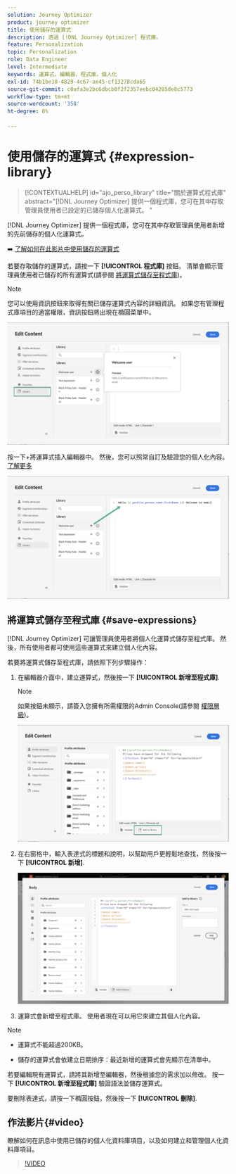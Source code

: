 ```yaml
---
solution: Journey Optimizer
product: journey optimizer
title: 使用儲存的運算式
description: 透過 [!DNL Journey Optimizer] 程式庫。
feature: Personalization
topic: Personalization
role: Data Engineer
level: Intermediate
keywords: 運算式，編輯器，程式庫，個人化
exl-id: 74b1be18-4829-4c67-ae45-cf13278cda65
source-git-commit: c0afa3e2bc6dbcb0f2f2357eebc04285de8c5773
workflow-type: tm+mt
source-wordcount: '358'
ht-degree: 8%

---
```


# 使用儲存的運算式 {#expression-library}

>[!CONTEXTUALHELP]
>id="ajo_perso_library"
>title="關於運算式程式庫"
>abstract="[!DNL Journey Optimizer] 提供一個程式庫，您可在其中存取管理員使用者已設定的已儲存個人化運算式。 "

[!DNL Journey Optimizer] 提供一個程式庫，您可在其中存取管理員使用者新增的先前儲存的個人化運算式。

➡️ [了解如何在此影片中使用儲存的運算式](#video-preview)

若要存取儲存的運算式，請按一下 **[!UICONTROL 程式庫]** 按鈕。 清單會顯示管理員使用者已儲存的所有運算式(請參閱 [將運算式儲存至程式庫](#save-expressions))。

>[!NOTE]
>
>您可以使用資訊按鈕來取得有關已儲存運算式內容的詳細資訊。 如果您有管理程式庫項目的適當權限，資訊按鈕將出現在橢圓菜單中。

![](assets/library-list.png)

按一下+將運算式插入編輯器中。 然後，您可以照常自訂及驗證您的個人化內容。 [了解更多](../personalization/personalization-build-expressions.md)

![](assets/library-add.png)

## 將運算式儲存至程式庫 {#save-expressions}

[!DNL Journey Optimizer] 可讓管理員使用者將個人化運算式儲存至程式庫。 然後，所有使用者都可使用這些運算式來建立個人化內容。

若要將運算式儲存至程式庫，請依照下列步驟操作：

1. 在編輯器介面中，建立運算式，然後按一下 **[!UICONTROL 新增至程式庫]**.

   >[!NOTE]
   >
   >如果按鈕未顯示，請簽入您擁有所需權限的Admin Console(請參閱 [權限層級](../administration/high-low-permissions.md))。

   ![](assets/library-save.png)

1. 在右窗格中，輸入表達式的標題和說明，以幫助用戶更輕鬆地查找，然後按一下 **[!UICONTROL 新增]**.

   ![](assets/add-expression.png)

1. 運算式會新增至程式庫。 使用者現在可以用它來建立其個人化內容。


>[!NOTE]
>
>* 運算式不能超過200KB。
>
>* 儲存的運算式會依建立日期排序：最近新增的運算式會先顯示在清單中。



若要編輯現有運算式，請將其新增至編輯器，然後根據您的需求加以修改。 按一下 **[!UICONTROL 新增至程式庫]** 驗證語法並儲存運算式。

要刪除表達式，請按一下橢圓按鈕，然後按一下 **[!UICONTROL 刪除]**.

## 作法影片{#video}

瞭解如何在訊息中使用已儲存的個人化資料庫項目，以及如何建立和管理個人化資料庫項目。

>[!VIDEO](https://video.tv.adobe.com/v/340941?quality=12)

